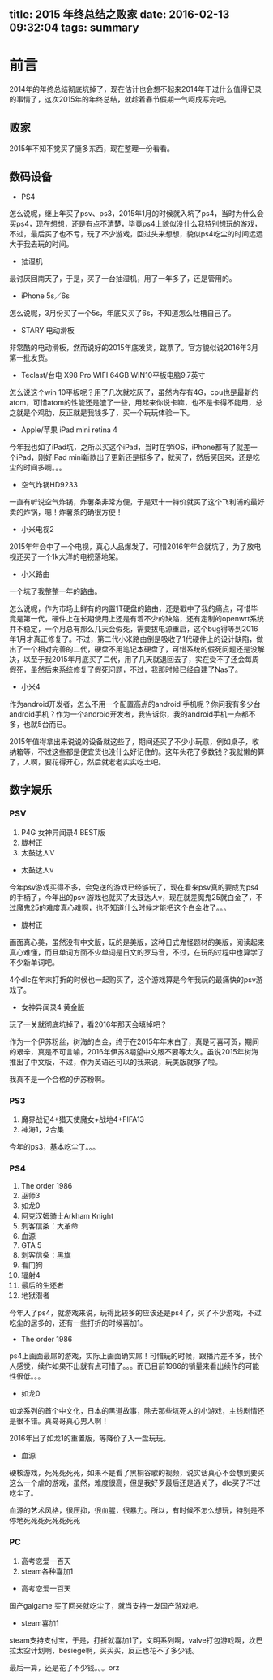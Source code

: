 title: 2015 年终总结之败家
date: 2016-02-13 09:32:04
tags: summary
---
# 前言
2014年的年终总结彻底坑掉了，现在估计也会想不起来2014年干过什么值得记录的事情了，这次2015年的年终总结，就趁着春节假期一气呵成写完吧。

<!--more-->

## 败家
2015年不知不觉买了挺多东西，现在整理一份看看。

## 数码设备

* PS4

怎么说呢，继上年买了psv、ps3，2015年1月的时候就入坑了ps4，当时为什么会买ps4，现在想想，还是有点不清楚，毕竟ps4上貌似没什么我特别想玩的游戏，不过，最后买了也不亏，玩了不少游戏，回过头来想想，貌似ps4吃尘的时间远远大于我去玩的时间。

* 抽湿机

最讨厌回南天了，于是，买了一台抽湿机，用了一年多了，还是管用的。

* iPhone 5s／6s

怎么说呢，3月份买了一个5s，年底又买了6s，不知道怎么吐槽自己了。

* STARY 电动滑板 

非常酷的电动滑板，然而说好的2015年底发货，跳票了。官方貌似说2016年3月第一批发货。

* Teclast/台电 X98 Pro WIFI 64GB WIN10平板电脑9.7英寸

怎么说这个win 10平板呢？用了几次就吃灰了，虽然内存有4G，cpu也是最新的atom，可惜atom的性能还是渣了一些，用起来你说卡嘛，也不是卡得不能用，总之就是个鸡肋，反正就是我钱多了，买一个玩玩体验一下。

* Apple/苹果 iPad mini retina 4

今年我也如了iPad坑，之所以买这个iPad，当时在学iOS，iPhone都有了就差一个iPad，刚好iPad mini新款出了更新还是挺多了，就买了，然后买回来，还是吃尘的时间多啊。。。

* 空气炸锅HD9233

一直有听说空气炸锅，炸薯条非常方便，于是双十一特价就买了这个飞利浦的最好卖的炸锅，嗯！炸薯条的确很方便！

* 小米电视2

2015年年会中了一个电视，真心人品爆发了。可惜2016年年会就坑了，为了放电视还买了一个1k大洋的电视落地架。

* 小米路由

一个坑了我整整一年的路由。

怎么说呢，作为市场上鲜有的内置1T硬盘的路由，还是戳中了我的痛点，可惜毕竟是第一代，硬件上在长期使用上还是有着不少的缺陷，还有定制的openwrt系统并不稳定，一个月总有那么几天会假死，需要拔电源重启，这个bug得等到2016年1月才真正修复了。不过，第二代小米路由倒是吸收了1代硬件上的设计缺陷，做出了一个相对完善的二代，硬盘不用笔记本硬盘了，可惜系统的假死问题还是没解决，以至于我2015年月底买了二代，用了几天就退回去了，实在受不了还会每周假死，虽然后来系统修复了假死问题，不过，我那时候已经自建了Nas了。

* 小米4

作为android开发者，怎么不用一个配置高点的android 手机呢？你问我有多少台android手机？作为一个android开发者，我告诉你，我的android手机一点都不多，也就5台而已。

2015年值得拿出来说说的设备就这些了，期间还买了不少小玩意，例如桌子，收纳箱等，不过这些都是便宜货也没什么好记住的。这年头花了多数钱？我就懒的算了，人啊，要花得开心，然后就老老实实吃土吧。

## 数字娱乐

### PSV
1. P4G 女神异闻录4 BEST版
2. 胧村正 
3. 太鼓达人V 

* 太鼓达人v

今年psv游戏买得不多，会免送的游戏已经够玩了，现在看来psv真的要成为ps4的手柄了，今年出的psv 游戏也就买了太鼓达人v，现在就差魔鬼25就白金了，不过魔鬼25的难度真心难啊，也不知道什么时候才能把这个白金收了。。。

* 胧村正

画面真心美，虽然没有中文版，玩的是美版，这种日式鬼怪题材的美版，阅读起来真心难懂，而且单词方面不少单词是日文的罗马音，不过，在玩的过程中也算学了不少新单词吧。

4个dlc在年末打折的时候也一起购买了，这个游戏算是今年我玩的最痛快的psv游戏了。

* 女神异闻录4 黄金版

玩了一关就彻底坑掉了，看2016年那天会填掉吧？

作为一个伊苏粉丝，树海的白金，终于在2015年年末白了，真是可喜可贺，期间的艰辛，真是不可言喻，2016年伊苏8期望中文版不要等太久。虽说2015年树海推出了中文版，不过，作为英语还可以的我来说，玩美版就够了啦。

我真不是一个合格的伊苏粉啊。

### PS3
1. 魔界战记4+猎天使魔女+战地4+FIFA13
2. 神海1，2合集

今年的ps3，基本吃尘了。。。

### PS4
1. The order 1986
2. 巫师3
3. 如龙0
4. 阿克汉姆骑士Arkham Knight
5. 刺客信条：大革命
6. 血源
7. GTA 5
8. 刺客信条：黑旗
9. 看门狗
10. 辐射4
11. 最后的生还者
12. 地狱潜者

今年入了ps4，就游戏来说，玩得比较多的应该还是ps4了，买了不少游戏，不过吃尘的居多的，还有一些打折的时候喜加1。

* The order 1986

ps4上画面最屌的游戏，实际上画面确实屌！可惜玩的时候，跟播片差不多，我个人感觉，续作如果不出就有点可惜了。。。而已目前1986的销量来看出续作的可能性很低。。。

* 如龙0

如龙系列的首个中文化，日本的黑道故事，除去那些坑死人的小游戏，主线剧情还是很不错。真岛哥真心男人啊！

2016年出了如龙1的重置版，等降价了入一盘玩玩。

* 血源

硬核游戏，死死死死死，如果不是看了黑桐谷歌的视频，说实话真心不会想到要买这么一个虐的游戏，虽然，难度很高，但是我好歹最后还是通关了，dlc买了不过吃尘了。

血源的艺术风格，很压抑，很血腥，很暴力。所以，有时候不怎么想玩，特别是不停地死死死死死死死死


### PC
1. 高考恋爱一百天
2. steam各种喜加1

* 高考恋爱一百天

国产galgame 买了回来就吃尘了，就当支持一发国产游戏吧。

* steam喜加1

steam支持支付宝，于是，打折就喜加1了，文明系列啊，valve打包游戏啊，坎巴拉太空计划啊，besiege啊，买买买，反正也花不了多少钱。

最后一算，还是花了不少钱。。。orz

